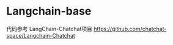 # Langchain-base

代码参考 LangChain-Chatchat项目
https://github.com/chatchat-space/Langchain-Chatchat




